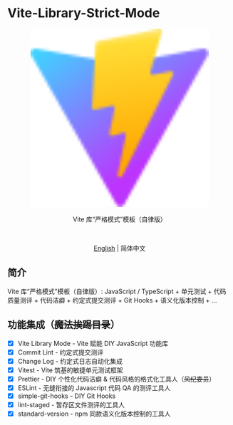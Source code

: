 # Vite-Library-Strict-Mode

<p align='center'>
  <img src='./public/vite.svg' width='400'/>
</p>

<p align='center'>Vite 库“严格模式”模板（自律版）</p>

<br>

<p align='center'>
  <a href='./README.md'>English</a> | 简体中文
</p>

## 简介

Vite 库“严格模式”模板（自律版）: JavaScript / TypeScript + 单元测试 + 代码质量测评 + 代码洁癖 + 约定式提交测评 + Git Hooks + 语义化版本控制 + ...

## 功能集成（~~魔法挨踢目录~~）

- [x] Vite Library Mode - Vite 赋能 DIY JavaScript 功能库
- [x] Commit Lint - 约定式提交测评
- [x] Change Log - 约定式日志自动化集成
- [x] Vitest - Vite 筑基的敏捷单元测试框架
- [x] Prettier - DIY 个性化代码洁癖 & 代码风格的格式化工具人（~~风纪委员~~）
- [x] ESLint - 无缝衔接的 Javascript 代码 QA 的测评工具人
- [x] simple-git-hooks - DIY Git Hooks
- [x] lint-staged - 暂存区文件测评的工具人
- [x] standard-version - npm 同款语义化版本控制的工具人
